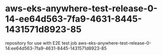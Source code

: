 # aws-eks-anywhere-test-release-0-14-ee64d563-7fa9-4631-8445-1431571d8923-85
repository for use with E2E test job aws-eks-anywhere-test-release-0-14:ee64d563-7fa9-4631-8445-1431571d8923-85
